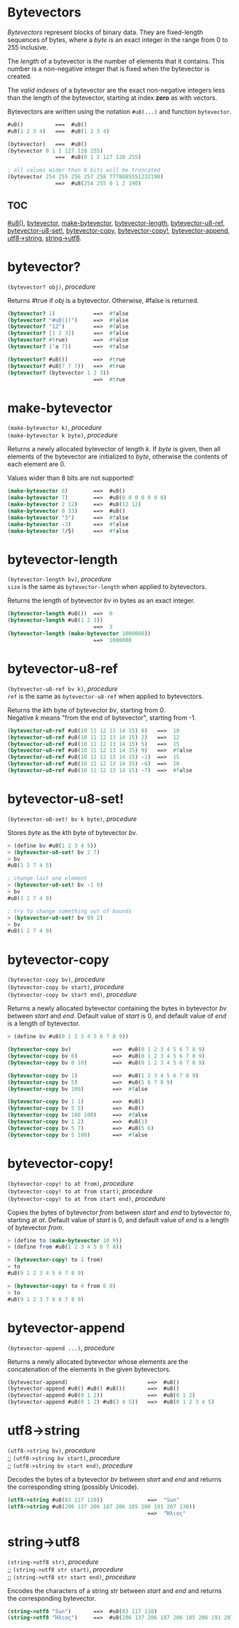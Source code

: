 Bytevectors
===========

*Bytevectors* represent blocks of binary data. They are fixed-length sequences of bytes, where a *byte* is an exact integer in the range from 0 to 255 inclusive.

The *length* of a bytevector is the number of elements that it contains.
This number is a non-negative integer that is fixed when the bytevector is created.

The *valid indexes* of a bytevector are the exact non-negative integers less than the length of the bytevector, starting at index **zero** as with vectors.

Bytevectors are written using the notation `#u8(...)` and function `bytevector`.

```scheme
#u8()          ===  #u8()
#u8(1 2 3 4)   ===  #u8(1 2 3 4)

(bytevector)   ===  #u8()
(bytevector 0 1 2 127 128 255)
               ===  #u8(0 1 2 127 128 255)

; all values wider than 8 bits will be truncated
(bytevector 254 255 256 257 258 7778885551232190)
               ==>  #u8(254 255 0 1 2 190)

```
## TOC

[#u8()](#bytevectors), [bytevector](#bytevectors),
[make-bytevector](#make-bytevector),
[bytevector-length](#bytevector-length),
[bytevector-u8-ref](#bytevector-u8-ref),
[bytevector-u8-set!](#bytevector-u8-set!),
[bytevector-copy](#bytevector-copy), [bytevector-copy!](#bytevector-copy!),
[bytevector-append](#bytevector-append),
[utf8->string](#utf8-string),
[string->utf8](#string-utf8).

# bytevector?
`(bytevector? obj)`, *procedure*

Returns #true if *obj* is a bytevector. Otherwise, #false is returned.

```scheme
(bytevector? 1)            ==>  #false
(bytevector? "#u8(1)")     ==>  #false
(bytevector? "12")         ==>  #false
(bytevector? [1 2 3])      ==>  #false
(bytevector? #true)        ==>  #false
(bytevector? {'a 7})       ==>  #false

(bytevector? #u8())        ==>  #true
(bytevector? #u8(7 7 7))   ==>  #true
(bytevector? (bytevector 1 2 3))
                           ==>  #true
```

# make-bytevector
`(make-bytevector k)`, *procedure*  
`(make-bytevector k byte)`, *procedure*

Returns a newly allocated bytevector of length *k*. If *byte* is given, then all elements of the bytevector are initialized to *byte*, otherwise the contents of each element are 0.

Values wider than 8 bits are not supported!

```scheme
(make-bytevector 0)        ==>  #u8()
(make-bytevector 7)        ==>  #u8(0 0 0 0 0 0 0)
(make-bytevector 2 12)     ==>  #u8(12 12)
(make-bytevector 0 33)     ==>  #u8()
(make-bytevector "3")      ==>  #false
(make-bytevector -3)       ==>  #false
(make-bytevector 7/5)      ==>  #false
```

# bytevector-length
`(bytevector-length bv)`, *procedure*  
`size` is the same as `bytevector-length` when applied to bytevectors.

Returns the length of bytevector *bv* in bytes as an exact integer.

```scheme
(bytevector-length #u8())  ==>  0
(bytevector-length #u8(1 2 3))
                           ==>  3
(bytevector-length (make-bytevector 1000000))
                           ==>  1000000
```

# bytevector-u8-ref
`(bytevector-u8-ref bv k)`, *procedure*  
`ref` is the same as `bytevector-u8-ref` when applied to bytevectors.

Returns the *k*th byte of bytevector *bv*, starting from 0.  
Negative *k* means "from the end of bytevector", starting from -1.

```scheme
(bytevector-u8-ref #u8(10 11 12 13 14 15) 0)   ==>  10
(bytevector-u8-ref #u8(10 11 12 13 14 15) 2)   ==>  12
(bytevector-u8-ref #u8(10 11 12 13 14 15) 5)   ==>  15
(bytevector-u8-ref #u8(10 11 12 13 14 15) 9)   ==>  #false
(bytevector-u8-ref #u8(10 11 12 13 14 15) -1)  ==>  15
(bytevector-u8-ref #u8(10 11 12 13 14 15) -6)  ==>  10
(bytevector-u8-ref #u8(10 11 12 13 14 15) -7)  ==>  #false
```

# bytevector-u8-set!
`(bytevector-u8-set! bv k byte)`, *procedure*

Stores *byte* as the *k*th byte of bytevector *bv*.

```scheme
> (define bv #u8(1 2 3 4 5))
> (bytevector-u8-set! bv 2 7)
> bv
#u8(1 2 7 4 5)

; change last one element
> (bytevector-u8-set! bv -1 9)
> bv
#u8(1 2 7 4 9)

; try to change something out of bounds
> (bytevector-u8-set! bv 99 2)
> bv
#u8(1 2 7 4 9)
```

# bytevector-copy
`(bytevector-copy bv)`, *procedure*  
`(bytevector-copy bv start)`, *procedure*  
`(bytevector-copy bv start end)`, *procedure*

Returns a newly allocated bytevector containing the bytes in bytevector *bv* between *start* and *end*. Default value of *start* is 0, and default value of *end* is a length of bytevector.

```scheme
> (define bv #u8(0 1 2 3 4 5 6 7 8 9))

(bytevector-copy bv)             ==>  #u8(0 1 2 3 4 5 6 7 8 9)
(bytevector-copy bv 0)           ==>  #u8(0 1 2 3 4 5 6 7 8 9)
(bytevector-copy bv 0 10)        ==>  #u8(0 1 2 3 4 5 6 7 8 9)

(bytevector-copy bv 1)           ==>  #u8(1 2 3 4 5 6 7 8 9)
(bytevector-copy bv 5)           ==>  #u8(5 6 7 8 9)
(bytevector-copy bv 100)         ==>  #false

(bytevector-copy bv 1 1)         ==>  #u8()
(bytevector-copy bv 5 5)         ==>  #u8()
(bytevector-copy bv 100 100)     ==>  #false
(bytevector-copy bv 1 2)         ==>  #u8(1)
(bytevector-copy bv 5 7)         ==>  #u8(5 6)
(bytevector-copy bv 5 100)       ==>  #false
```

# bytevector-copy!
`(bytevector-copy! to at from)`, *procedure*  
`(bytevector-copy! to at from start)`, *procedure*  
`(bytevector-copy! to at from start end)`, *procedure*

Copies the bytes of bytevector *from* between *start* and *end* to bytevector *to*, starting at *at*. Default value of *start* is 0, and default value of *end* is a length of bytevector *from*.

```scheme
> (define to (make-bytevector 10 9))
> (define from #u8(1 2 3 4 5 6 7 8))

> (bytevector-copy! to 1 from)
> to
#u8(9 1 2 3 4 5 6 7 8 9)

> (bytevector-copy! to 4 from 6 8)
> to
#u8(9 1 2 3 7 8 6 7 8 9)
```

# bytevector-append
`(bytevector-append ...)`, *procedure*

Returns a newly allocated bytevector whose elements are the concatenation of the elements in the given bytevectors.

```scheme
(bytevector-append)                         ==>  #u8()
(bytevector-append #u8() #u8() #u8())       ==>  #u8()
(bytevector-append #u8(0 1 2))              ==>  #u8(0 1 2)
(bytevector-append #u8(0 1 2) #u8(3 4 5))   ==>  #u8(0 1 2 3 4 5)
```

# utf8->string
`(utf8->string bv)`, *procedure*  
;; `(utf8->string bv start)`, *procedure*  
;; `(utf8->string bv start end)`, *procedure*

Decodes the bytes of a bytevector *bv* between *start* and *end* and returns the corresponding string (possibly Unicode).

```scheme
(utf8->string #u8(83 117 110))              ==>  "Sun"
(utf8->string #u8(206 137 206 187 206 185 206 191 207 130))
                                            ==>  "Ήλιος"
```

# string->utf8
`(string->utf8 str)`, *procedure*  
;; `(string->utf8 str start)`, *procedure*  
;; `(string->utf8 str start end)`, *procedure*

Encodes the characters of a string *str* between *start* and *end* and returns the corresponding bytevector.

```scheme
(string->utf8 "Sun")       ==>  #u8(83 117 110)
(string->utf8 "Ήλιος")     ==>  #u8(206 137 206 187 206 185 206 191 207 130)
```

